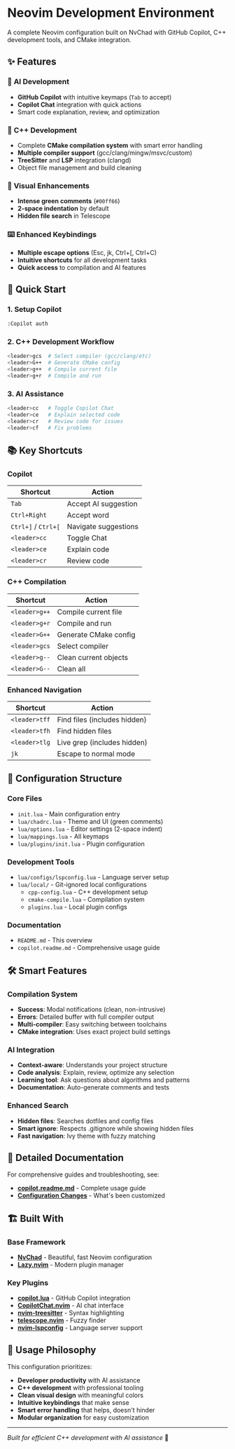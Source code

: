 # Neovim Development Environment

A complete Neovim configuration built on NvChad with GitHub Copilot, C++ development tools, and CMake integration.

## ✨ Features

### 🤖 **AI Development**
- **GitHub Copilot** with intuitive keymaps (`Tab` to accept)
- **Copilot Chat** integration with quick actions
- Smart code explanation, review, and optimization

### 🔨 **C++ Development**  
- Complete **CMake compilation system** with smart error handling
- **Multiple compiler support** (gcc/clang/mingw/msvc/custom)
- **TreeSitter** and **LSP** integration (clangd)
- Object file management and build cleaning

### 🎨 **Visual Enhancements**
- **Intense green comments** (`#00ff66`)
- **2-space indentation** by default
- **Hidden file search** in Telescope

### ⌨️ **Enhanced Keybindings**
- **Multiple escape options** (Esc, jk, Ctrl+[, Ctrl+C)
- **Intuitive shortcuts** for all development tasks
- **Quick access** to compilation and AI features

## 🚀 Quick Start

### 1. **Setup Copilot**
```bash
:Copilot auth
```

### 2. **C++ Development Workflow**
```bash
<leader>gcs  # Select compiler (gcc/clang/etc)
<leader>G++  # Generate CMake config
<leader>g++  # Compile current file
<leader>g+r  # Compile and run
```

### 3. **AI Assistance**
```bash
<leader>cc   # Toggle Copilot Chat
<leader>ce   # Explain selected code
<leader>cr   # Review code for issues
<leader>cf   # Fix problems
```

## 📚 Key Shortcuts

### **Copilot**
| Shortcut | Action |
|----------|--------|
| `Tab` | Accept AI suggestion |
| `Ctrl+Right` | Accept word |
| `Ctrl+]` / `Ctrl+[` | Navigate suggestions |
| `<leader>cc` | Toggle Chat |
| `<leader>ce` | Explain code |
| `<leader>cr` | Review code |

### **C++ Compilation**
| Shortcut | Action |
|----------|--------|
| `<leader>g++` | Compile current file |
| `<leader>g+r` | Compile and run |
| `<leader>G++` | Generate CMake config |
| `<leader>gcs` | Select compiler |
| `<leader>g--` | Clean current objects |
| `<leader>G--` | Clean all |

### **Enhanced Navigation**
| Shortcut | Action |
|----------|--------|
| `<leader>tff` | Find files (includes hidden) |
| `<leader>tfh` | Find hidden files |
| `<leader>tlg` | Live grep (includes hidden) |
| `jk` | Escape to normal mode |

## 📁 Configuration Structure

### **Core Files**
- `init.lua` - Main configuration entry
- `lua/chadrc.lua` - Theme and UI (green comments)
- `lua/options.lua` - Editor settings (2-space indent)
- `lua/mappings.lua` - All keymaps
- `lua/plugins/init.lua` - Plugin configuration

### **Development Tools**
- `lua/configs/lspconfig.lua` - Language server setup
- `lua/local/` - Git-ignored local configurations
  - `cpp-config.lua` - C++ development setup
  - `cmake-compile.lua` - Compilation system
  - `plugins.lua` - Local plugin configs

### **Documentation**
- `README.md` - This overview
- `copilot.readme.md` - Comprehensive usage guide

## 🛠️ Smart Features

### **Compilation System**
- **Success**: Modal notifications (clean, non-intrusive)
- **Errors**: Detailed buffer with full compiler output
- **Multi-compiler**: Easy switching between toolchains
- **CMake integration**: Uses exact project build settings

### **AI Integration**
- **Context-aware**: Understands your project structure
- **Code analysis**: Explain, review, optimize any selection
- **Learning tool**: Ask questions about algorithms and patterns
- **Documentation**: Auto-generate comments and tests

### **Enhanced Search**
- **Hidden files**: Searches dotfiles and config files
- **Smart ignore**: Respects .gitignore while showing hidden files
- **Fast navigation**: Ivy theme with fuzzy matching

## 📖 Detailed Documentation

For comprehensive guides and troubleshooting, see:
- **[copilot.readme.md](copilot.readme.md)** - Complete usage guide
- **[Configuration Changes](copilot.readme.md#configuration-changes)** - What's been customized

## 🏗️ Built With

### **Base Framework**
- **[NvChad](https://github.com/NvChad/NvChad)** - Beautiful, fast Neovim configuration
- **[Lazy.nvim](https://github.com/folke/lazy.nvim)** - Modern plugin manager

### **Key Plugins**
- **[copilot.lua](https://github.com/zbirenbaum/copilot.lua)** - GitHub Copilot integration
- **[CopilotChat.nvim](https://github.com/CopilotC-Nvim/CopilotChat.nvim)** - AI chat interface
- **[nvim-treesitter](https://github.com/nvim-treesitter/nvim-treesitter)** - Syntax highlighting
- **[telescope.nvim](https://github.com/nvim-telescope/telescope.nvim)** - Fuzzy finder
- **[nvim-lspconfig](https://github.com/neovim/nvim-lspconfig)** - Language server support

## 🎯 Usage Philosophy

This configuration prioritizes:
- **Developer productivity** with AI assistance
- **C++ development** with professional tooling  
- **Clean visual design** with meaningful colors
- **Intuitive keybindings** that make sense
- **Smart error handling** that helps, doesn't hinder
- **Modular organization** for easy customization

---

*Built for efficient C++ development with AI assistance* 🚀
